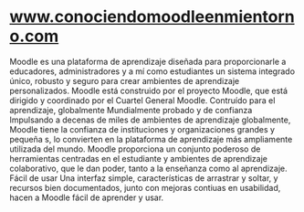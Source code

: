 # www.conociendomoodleenmientorno.com
Moodle es una plataforma de aprendizaje diseñada para proporcionarle a educadores, administradores y a mí como estudiantes un sistema integrado único, robusto y seguro para crear ambientes de aprendizaje personalizados.  Moodle está construido por el proyecto Moodle, que está dirigido y coordinado por el Cuartel General Moodle.  Contruído para el aprendizaje, globalmente Mundialmente probado y de confianza Impulsando a decenas de miles de ambientes de aprendizaje globalmente, Moodle tiene la confianza de instituciones y organizaciones grandes y pequeña s, lo convierten en la plataforma de aprendizaje más ampliamente utilizada del mundo. Moodle proporciona un conjunto poderoso de herramientas centradas en el estudiante y ambientes de aprendizaje colaborativo, que le dan poder, tanto a la enseñanza como al aprendizaje.  Fácil de usar Una interfaz simple, características de arrastrar y soltar, y recursos bien documentados, junto con mejoras contiuas en usabilidad, hacen a Moodle fácil de aprender y usar.
